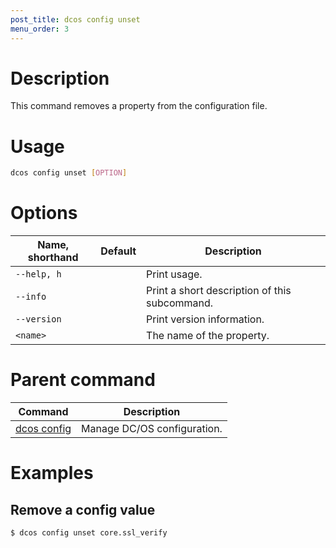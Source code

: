 ```yaml
---
post_title: dcos config unset
menu_order: 3
---
```


# Description
This command removes a property from the configuration file.

# Usage

```bash
dcos config unset [OPTION]
```

# Options

| Name, shorthand | Default | Description |
|---------|-------------|-------------|
| `--help, h`   |             |  Print usage. |
| `--info`   |             |  Print a short description of this subcommand. |
| `--version`   |             |  Print version information. |
| `<name>`   |             |  The name of the property. |

# Parent command

| Command | Description |
|---------|-------------|
| [dcos config](/docs/1.9/usage/cli/command-reference/dcos-config/) |  Manage DC/OS configuration. |

# Examples

## Remove a config value

```bash
$ dcos config unset core.ssl_verify
```